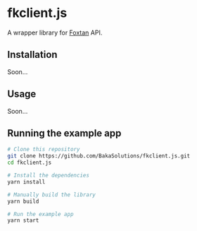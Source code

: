 # fkclient.js

A wrapper library for [Foxtan](https://github.com/BakaSolutions/foxtan) API.

## Installation

Soon...

## Usage

Soon...

## Running the example app

```bash
# Clone this repository
git clone https://github.com/BakaSolutions/fkclient.js.git
cd fkclient.js

# Install the dependencies
yarn install

# Manually build the library
yarn build

# Run the example app
yarn start
```
